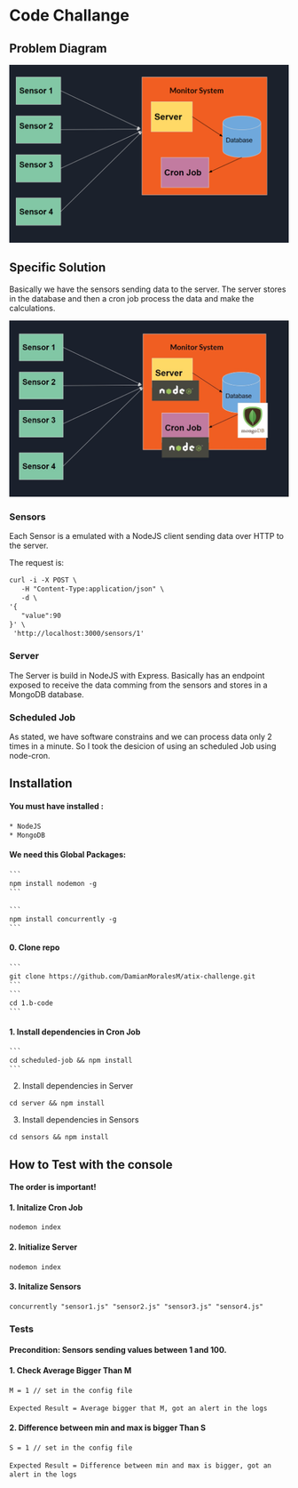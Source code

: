 
# Code Challange

## Problem Diagram
![Monitor System](diagrams/monitor-system.png)


## Specific Solution 
Basically we have the sensors sending data to the server. The server stores in the database and then a cron job process the data and make the calculations.

![Monitor System](diagrams/monitor-system-implemented.jpg)

### Sensors

Each Sensor is a emulated with a NodeJS client sending data over HTTP to the server.

The request is: 
```
curl -i -X POST \
   -H "Content-Type:application/json" \
   -d \
'{
   "value":90
}' \
 'http://localhost:3000/sensors/1'

```

### Server

The Server is build in NodeJS with Express. Basically has an endpoint exposed to receive the data comming from the sensors and stores in a MongoDB database. 

### Scheduled Job

As stated, we have software constrains and we can process data only 2 times in a minute. So I took the desicion of using an scheduled Job using node-cron.

## Installation

 #### You must have installed :
    * NodeJS
    * MongoDB
 
#### We need this Global Packages:

    ```
    npm install nodemon -g
    ```

    ```
    npm install concurrently -g
    ```

#### 0. Clone repo 
    ```
    git clone https://github.com/DamianMoralesM/atix-challenge.git
    ```
    ```
    cd 1.b-code
    ```


#### 1. Install dependencies in Cron Job
    ```
    cd scheduled-job && npm install
    ```

2. Install dependencies in Server

```
cd server && npm install
```

3. Install dependencies in Sensors
```
cd sensors && npm install
```

## How to Test with the console

#### The order is important!

#### 1. Initalize Cron Job
```
nodemon index
```

#### 2. Initialize Server
```
nodemon index
```
#### 3. Initalize Sensors

```
concurrently "sensor1.js" "sensor2.js" "sensor3.js" "sensor4.js"
```

### Tests
#### Precondition: Sensors sending values between 1 and 100.

#### 1. Check Average Bigger Than M
    M = 1 // set in the config file

    Expected Result = Average bigger that M, got an alert in the logs


#### 2. Difference between min and max is bigger Than S

    S = 1 // set in the config file

    Expected Result = Difference between min and max is bigger, got an alert in the logs



